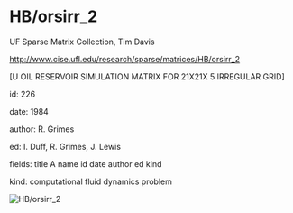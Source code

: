 # HB/orsirr_2

 UF Sparse Matrix Collection, Tim Davis

 http://www.cise.ufl.edu/research/sparse/matrices/HB/orsirr_2

 [U OIL RESERVOIR SIMULATION MATRIX FOR 21X21X 5 IRREGULAR GRID]

 id: 226

 date: 1984

 author: R. Grimes

 ed: I. Duff, R. Grimes, J. Lewis

 fields: title A name id date author ed kind

 kind: computational fluid dynamics problem

![HB/orsirr_2](http://www2.research.att.com/~yifanhu/GALLERY/GRAPHS/GIF_SMALL/HB@orsirr_2.gif)